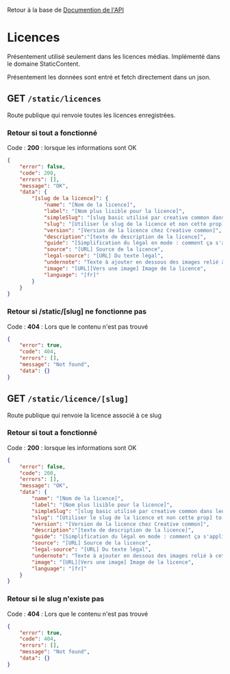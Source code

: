 Retour à la base de [Documention de l'API](readme.md)

# Licences
Présentement utilisé seulement dans les licences médias.
Implémenté dans le domaine StaticContent.

Présentement les données sont entré et fetch directement dans un json.

## GET `/static/licences`
Route publique qui renvoie toutes les licences enregistrées.

### Retour si tout a fonctionné

Code : **200** : lorsque les informations sont OK

```json
{
    "error": false,
    "code": 200,
    "errors": [],
    "message": "OK",
    "data": {
        "[slug de la licence]": {
            "name": "[Nom de la licence]",
            "label": "[Nom plus lisible pour la licence]",
            "simpleSlug": "[slug basic utilisé par creative common dans leur url]",
            "slug": "[Utiliser le slug de la licence et non cette prop] to deprecate]",
            "version": "[Version de la licence chez Creative common]",
            "description":"[texte de description de la licence]",
            "guide": "[Simplification du légal en mode : comment ça s'applique]",
            "source": "[URL] Source de la licence",
            "legal-source": "[URL] Du texte légal",
            "undernote": "Texte à ajouter en dessous des images relié à cette licence.",
            "image": "[URL][Vers une image] Image de la licence",
            "language": "[fr]"
        }
    }
}
```

### Retour si /static/[slug] ne fonctionne pas

Code : **404** : Lors que le contenu n'est pas trouvé

```json
{
    "error": true,
    "code": 404,
    "errors": [],
    "message": "Not found",
    "data": {}
}
```


## GET `/static/licence/[slug]`
Route publique qui renvoie la licence associé à ce slug

### Retour si tout a fonctionné

Code : **200** : lorsque les informations sont OK

```json
{
    "error": false,
    "code": 200,
    "errors": [],
    "message": "OK",
    "data": {
        "name": "[Nom de la licence]",
        "label": "[Nom plus lisible pour la licence]",
        "simpleSlug": "[slug basic utilisé par creative common dans leur url]",
        "slug": "[Utiliser le slug de la licence et non cette prop] to deprecate]",
        "version": "[Version de la licence chez Creative common]",
        "description":"[texte de description de la licence]",
        "guide": "[Simplification du légal en mode : comment ça s'applique]",
        "source": "[URL] Source de la licence",
        "legal-source": "[URL] Du texte légal",
        "undernote": "Texte à ajouter en dessous des images relié à cette licence.",
        "image": "[URL][Vers une image] Image de la licence",
        "language": "[fr]"
    }
}
```

### Retour si le slug n'existe pas

Code : **404** : Lors que le contenu n'est pas trouvé

```json
{
    "error": true,
    "code": 404,
    "errors": [],
    "message": "Not found",
    "data": {}
}
```